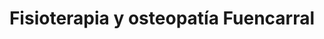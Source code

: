 ---
title: "Fisioterapia y osteopatía Fuencarral"
url: /madrid/fisioterapia-y-osteopatia-fuencarral/
shop: Massage
---